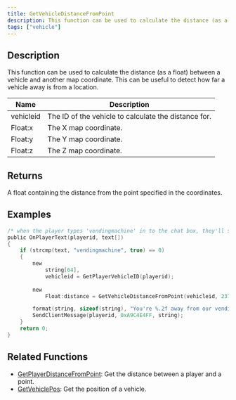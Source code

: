 ```yaml
---
title: GetVehicleDistanceFromPoint
description: This function can be used to calculate the distance (as a float) between a vehicle and another map coordinate.
tags: ["vehicle"]
---
```


## Description

This function can be used to calculate the distance (as a float) between a vehicle and another map coordinate. This can be useful to detect how far a vehicle away is from a location.

| Name      | Description                                          |
| --------- | ---------------------------------------------------- |
| vehicleid | The ID of the vehicle to calculate the distance for. |
| Float:x   | The X map coordinate.                                |
| Float:y   | The Y map coordinate.                                |
| Float:z   | The Z map coordinate.                                |

## Returns

A float containing the distance from the point specified in the coordinates.

## Examples

```c
/* when the player types 'vendingmachine' in to the chat box, they'll see this.*/
public OnPlayerText(playerid, text[])
{
    if (strcmp(text, "vendingmachine", true) == 0)
    {
        new
            string[64],
            vehicleid = GetPlayerVehicleID(playerid);
        
        new
            Float:distance = GetVehicleDistanceFromPoint(vehicleid, 237.9, 115.6, 1010.2);

        format(string, sizeof(string), "You're %.2f away from our vending machine.", distance);
        SendClientMessage(playerid, 0xA9C4E4FF, string);
    }
    return 0;
}
```

## Related Functions

- [GetPlayerDistanceFromPoint](GetPlayerDistanceFromPoint): Get the distance between a player and a point.
- [GetVehiclePos](GetVehiclePos): Get the position of a vehicle.
